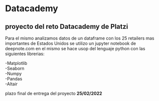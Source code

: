 # Datacademy
## proyecto del reto Datacademy de Platzi

Para el mismo analizamos datos de un dataframe con los 25 retailers mas importantes de Estados Unidos
se utilizo un jupyter notebook de deepnote.com
en el mismo se hace usop del lenguaje python con las siguientes librerias:

-Matplotlib  
-Seaborn  
-Numpy  
-Pandas  
-Altair

plazo final de entrega del proyecto **25/02/2022**
